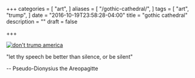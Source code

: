 +++
categories = [
  "art",
]
aliases = [
    "/gothic-cathedral/",
]
tags = [
  "art",
  "trump",
]
date = "2016-10-19T23:58:28-04:00"
title = "gothic cathedral"
description = ""
draft = false

+++

[![don't trump america](/img/trump-america.jpg)](/pdf/gothic-cathedral.pdf)

"let thy speech be better than silence, or be silent"

-- Pseudo-Dionysius the Areopagitte